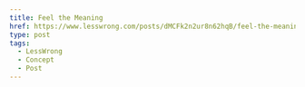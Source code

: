 ```yaml
---
title: Feel the Meaning
href: https://www.lesswrong.com/posts/dMCFk2n2ur8n62hqB/feel-the-meaning
type: post
tags:
  - LessWrong
  - Concept
  - Post
---
```


